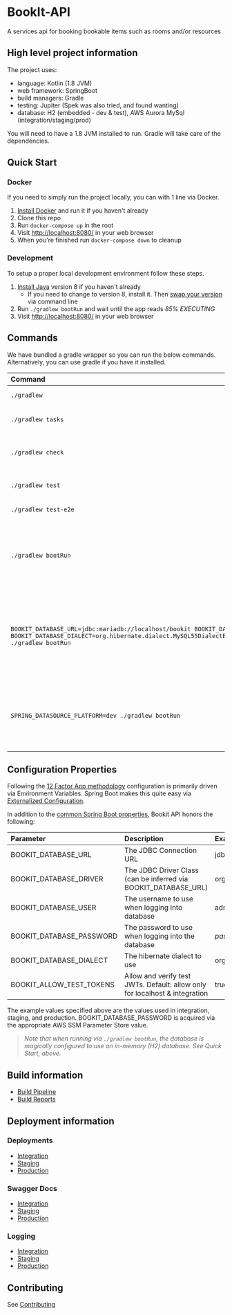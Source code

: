 # BookIt-API

A services api for booking bookable items such as rooms and/or resources

## High level project information

The project uses:
 
 - language: Kotlin (1.8 JVM) 
 - web framework: SpringBoot
 - build managers: Gradle
 - testing: Jupiter (Spek was also tried, and found wanting)
 - database: H2 (embedded - dev & test), AWS Aurora MySql (integration/staging/prod)

You will need to have a 1.8 JVM installed to run.  Gradle will take care of the 
dependencies.

## Quick Start

### Docker

If you need to simply run the project locally, you can with 1 line via Docker.

1. [Install Docker](https://www.docker.com/) and run it if you haven't already
1. Clone this repo
1. Run `docker-compose up` in the root
1. Visit [http://localhost:8080/](http://localhost:8080/) in your web browser
1. When you're finished run `docker-compose down` to cleanup

### Development

To setup a proper local development environment follow these steps.

1. [Install Java](http://www.oracle.com/technetwork/java/javase/downloads/index.html) version 8 if you haven't already
    * If you need to change to version 8, install it. Then [swap your version](https://stackoverflow.com/questions/46513639/how-to-downgrade-java-from-9-to-8-on-a-macos-eclipse-is-not-running-with-java-9) via command line
1. Run `./gradlew bootRun` and wait until the app reads *85% EXECUTING*
1. Visit [http://localhost:8080/](http://localhost:8080/) in your web browser

## Commands

We have bundled a gradle wrapper so you can run the below commands.  Alternatively, you can use gradle if you have it installed.
    
| Command                                           |     Description                                  | Notes                    
| :---                                              | :---                                             | :---                            
| `./gradlew`                                       | Builds the project                               |                          
| `./gradlew tasks`                                 | Lists available tasks in the project             |                          
| `./gradlew check`                                 | Runs linting, unit tests, static analysis, etc   | Good for pre-push checking                         
| `./gradlew test`                                  | Runs unit/integration tests                      |                          
| `./gradlew test-e2e`                              | Runs end-to-end tests                            | Requires running server  
| `./gradlew bootRun`                               | Runs server                                      | Magically creates/updates the database and loads basic test data from `data.sql` using an in-memory H2 database.
| `BOOKIT_DATABASE_URL=jdbc:mariadb://localhost/bookit BOOKIT_DATABASE_USER=root BOOKIT_DATABASE_DIALECT=org.hibernate.dialect.MySQL55DialectBOOKIT_DATABASE_DIALECT=org.hibernate.dialect.MySQL55Dialect ./gradlew bootRun`| Runs server                                      | Magically creates the database and loads basic test data from `data.sql` using an (already running) MySql/MariaDB instance.                         
| `SPRING_DATASOURCE_PLATFORM=dev ./gradlew bootRun`| Runs server                                      | Magically creates the database and loads more voluminous `dev-data.sql` file into the H2 database.                         

## Configuration Properties

Following the [12 Factor App methodology](https://12factor.net) configuration is primarily driven via Environment Variables.  Spring Boot makes this quite easy via [Externalized Configuration](https://docs.spring.io/spring-boot/docs/current/reference/html/boot-features-external-config.html).

In addition to the [common Spring Boot properties](https://docs.spring.io/spring-boot/docs/current/reference/html/common-application-properties.html), Bookit API honors the following:

| Parameter                | Description   | Example 
| :---                     | :---          | :---          
| BOOKIT_DATABASE_URL      | The JDBC Connection URL                                                                    | jdbc:mariadb:aurora://aurora.bookit.internal/bookit
| BOOKIT_DATABASE_DRIVER   | The JDBC Driver Class (can be inferred via BOOKIT_DATABASE_URL) | org.mariadb.jdbc.Driver
| BOOKIT_DATABASE_USER     | The username to use when logging into database                                             | admin
| BOOKIT_DATABASE_PASSWORD | The password to use when logging into the database                                         | _password_
| BOOKIT_DATABASE_DIALECT | The hibernate dialect to use                                         | org.hibernate.dialect.MySQL55Dialect
| BOOKIT_ALLOW_TEST_TOKENS | Allow and verify test JWTs.  Default: allow only for localhost & integration      | true/false

The example values specified above are the values used in integration, staging, and production.  BOOKIT_DATABASE_PASSWORD is acquired via the appropriate AWS SSM Parameter Store value.

> _Note that when running via `./gradlew bootRun`, the database is magically configured to use an in-memory (H2) database.  See Quick Start, above._


## Build information

* [Build Pipeline](https://console.aws.amazon.com/codepipeline/home?region=us-east-1#/view/buildit-bookit-build-bookit-api-master-pipeline)
* [Build Reports](http://rig.buildit.bookit.us-east-1.build.s3-website-us-east-1.amazonaws.com/buildit-bookit-build-bookit-api-master/reports/)

## Deployment information

### Deployments
* [Integration](https://integration-bookit-api.buildit.tools)
* [Staging](https://staging-bookit-api.buildit.tools)
* [Production](https://bookit-api.buildit.tools)

### Swagger Docs

* [Integration](https://integration-bookit-api.buildit.tools/swagger-ui.html)
* [Staging](https://staging-bookit-api.buildit.tools/swagger-ui.html)
* [Production](https://bookit-api.buildit.tools/swagger-ui.html)

### Logging

* [Integration](https://console.aws.amazon.com/cloudwatch/home?region=us-east-1#logStream:group=buildit-bookit-integration-app-bookit-api-master)
* [Staging](https://console.aws.amazon.com/cloudwatch/home?region=us-east-1#logStream:group=buildit-bookit-staging-app-bookit-api-master)
* [Production](https://console.aws.amazon.com/cloudwatch/home?region=us-east-1#logStream:group=buildit-bookit-production-app-bookit-api-master)

## Contributing

See [Contributing](./docs/CONTRIBUTING.md)
